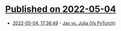 # [Published on 2022-05-04](index.md)

* [2022-05-04, 17:36:49](https://news.ycombinator.com/item?id=31263516) - [Jax vs. Julia (Vs PyTorch)](https://kidger.site/thoughts/jax-vs-julia/)
